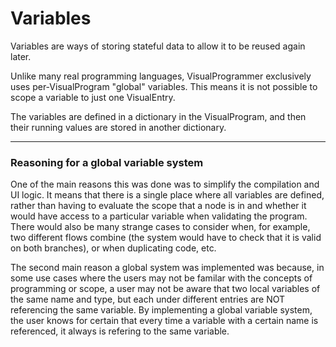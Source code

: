 # Variables

Variables are ways of storing stateful data to allow it to be reused again later.

Unlike many real programming languages, VisualProgrammer exclusively uses per-VisualProgram "global" variables. This means it is not possible to scope a variable to just one VisualEntry.

The variables are defined in a dictionary in the VisualProgram, and then their running values are stored in another dictionary.


---
### Reasoning for a global variable system

One of the main reasons this was done was to simplify the compilation and UI logic. It means that there is a single place where all variables are defined, rather than having to evaluate the scope that a node is in and whether it would have access to a particular variable when validating the program. There would also be many strange cases to consider when, for example, two different flows combine (the system would have to check that it is valid on both branches), or when duplicating code, etc.

The second main reason a global system was implemented was because, in some use cases where the users may not be familar with the concepts of programming or scope, a user may not be aware that two local variables of the same name and type, but each under different entries are NOT referencing the same variable. By implementing a global variable system, the user knows for certain that every time a variable with a certain name is referenced, it always is refering to the same variable.